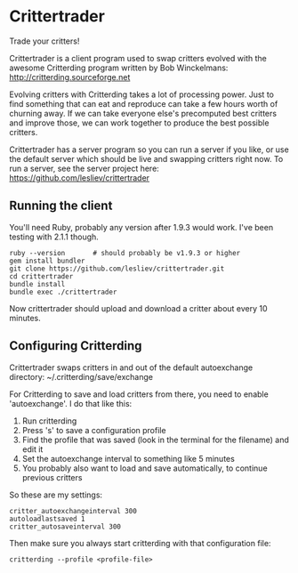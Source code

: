 Crittertrader
=============

Trade your critters!

Crittertrader is a client program used to swap critters evolved with the awesome Critterding
program written by Bob Winckelmans: http://critterding.sourceforge.net

Evolving critters with Critterding takes a lot of processing power. Just to find something that can
eat and reproduce can take a few hours worth of churning away. If we can take everyone else's 
precomputed best critters and improve those, we can work together to produce the best possible
critters.

Crittertrader has a server program so you can run a server if you like, or use the default server
which should be live and swapping critters right now. To run a server, see the server project
here: https://github.com/lesliev/crittertrader

Running the client
------------------

You'll need Ruby, probably any version after 1.9.3 would work. I've been testing with 2.1.1 though.

```
ruby --version       # should probably be v1.9.3 or higher
gem install bundler
git clone https://github.com/lesliev/crittertrader.git
cd crittertrader
bundle install
bundle exec ./crittertrader
```

Now crittertrader should upload and download a critter about every 10 minutes.


Configuring Critterding
-----------------------

Crittertrader swaps critters in and out of the default autoexchange directory:
~/.critterding/save/exchange

For Critterding to save and load critters from there, you need to enable 'autoexchange'.
I do that like this:

1. Run critterding
2. Press 's' to save a configuration profile
3. Find the profile that was saved (look in the terminal for the filename) and edit it
4. Set the autoexchange interval to something like 5 minutes
5. You probably also want to load and save automatically, to continue previous critters

So these are my settings:

```
critter_autoexchangeinterval 300
autoloadlastsaved 1
critter_autosaveinterval 300
```

Then make sure you always start critterding with that configuration file:

```
critterding --profile <profile-file>
```


